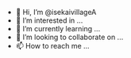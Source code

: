 - 👋 Hi, I’m @isekaivillageA
- 👀 I’m interested in ...
- 🌱 I’m currently learning ...
- 💞️ I’m looking to collaborate on ...
- 📫 How to reach me ...

<!---
isekaivillageA/isekaivillageA is a ✨ special ✨ repository because its `README.md` (this file) appears on your GitHub profile.
You can click the Preview link to take a look at your changes.
--->
